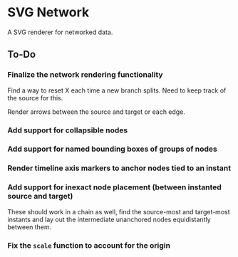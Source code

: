 # SVG Network

A SVG renderer for networked data.

## To-Do

### Finalize the network rendering functionality

Find a way to reset X each time a new branch splits. Need to keep track of the
source for this.

Render arrows between the source and target or each edge.

### Add support for collapsible nodes

### Add support for named bounding boxes of groups of nodes

### Render timeline axis markers to anchor nodes tied to an instant

### Add support for inexact node placement (between instanted source and target)

These should work in a chain as well, find the source-most and target-most
instants and lay out the intermediate unanchored nodes equidistantly between
them.

### Fix the `scale` function to account for the origin
